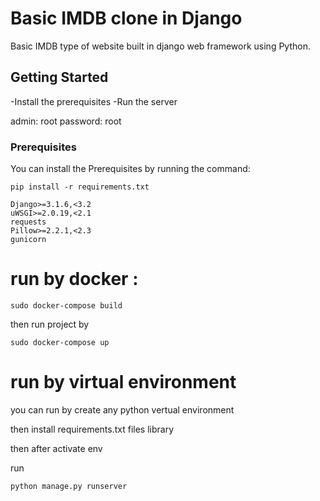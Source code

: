 # Basic IMDB clone in Django

Basic IMDB type of website  built in django web framework using Python. 

## Getting Started

-Install the prerequisites
-Run the server

admin:
root
password:
root

### Prerequisites

You can install the Prerequisites by running the command: 

```
pip install -r requirements.txt
```

```
Django>=3.1.6,<3.2
uWSGI>=2.0.19,<2.1
requests
Pillow>=2.2.1,<2.3
gunicorn

```


# run by docker :


```
sudo docker-compose build 

```

then run project by

```
sudo docker-compose up   

```


#  run by virtual environment

you can run by create any python vertual environment  

then install requirements.txt files library

then after activate env 

run
```
python manage.py runserver

```